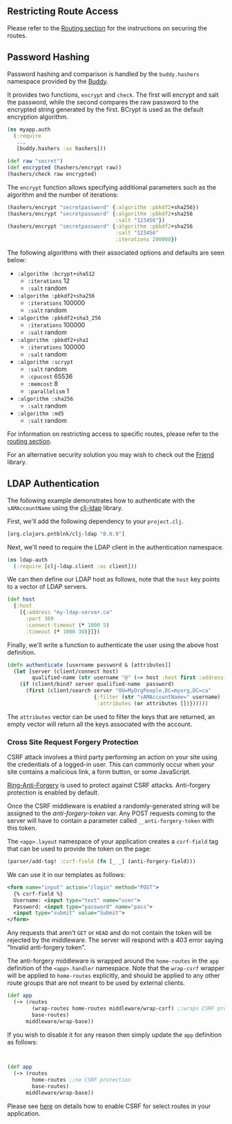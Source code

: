 ## Restricting Route Access

Please refer to the [Routing section](/docs/routes.md#restricting_access) for the instructions on securing the routes.

## Password Hashing

Password hashing and comparison is handled by the `buddy.hashers` namespace provided by the [Buddy](https://github.com/funcool/buddy).

It provides two functions, `encrypt` and `check`. The first will encrypt and salt the password,
while the second compares the raw password to the encrypted string generated by the first. BCrypt
is used as the default encryption algorithm.

```clojure
(ns myapp.auth
  (:require
   ...
   [buddy.hashers :as hashers]))

(def raw "secret")
(def encrypted (hashers/encrypt raw))
(hashers/check raw encrypted)
```

The `encrypt` function allows specifying additional parameters such as the algorithm and the number of iterations:

```clojure
(hashers/encrypt "secretpassword" {:algorithm :pbkdf2+sha256})
(hashers/encrypt "secretpassword" {:algorithm :pbkdf2+sha256
                                   :salt "123456"})
(hashers/encrypt "secretpassword" {:algorithm :pbkdf2+sha256
                                   :salt "123456"
                                   :iterations 200000})
```

The following algorithms with their associated options and defaults are seen below:

* `:algorithm :bcrypt+sha512`
  * `:iterations` 12
  * `:salt` random
* `:algorithm :pbkdf2+sha256`
  * `:iterations` 100000
  * `:salt` random
* `:algorithm :pbkdf2+sha3_256`
  * `:iterations` 100000
  * `:salt` random
* `:algorithm :pbkdf2+sha1`
  * `:iterations` 100000
  * `:salt` random
* `:algorithm :scrypt`
  * `:salt` random
  * `:cpucost` 65536
  * `:memcost` 8
  * `:parallelism` 1
* `:algorithm :sha256`
  * `:salt` random
* `:algorithm :md5`
  * `:salt` random


For information on restricting access to specific routes, please refer to the [routing section](/docs/routes.md#marking_routes_as_restricted).

For an alternative security solution you may wish to check out the [Friend](https://github.com/cemerick/friend) library.

## LDAP Authentication

The following example demonstrates how to authenticate with the `sAMAccountName` using the [clj-ldap](https://github.com/pauldorman/clj-ldap) library.

First, we'll add the following dependency to your `project.clj`.

```clojure
[org.clojars.pntblnk/clj-ldap "0.0.9"]
```

Next, we'll need to require the LDAP client in the authentication namespace.

```clojure
(ns ldap-auth
  (:require [clj-ldap.client :as client]))
```

We can then define our LDAP host as follows, note that the `host` key points to a vector of LDAP servers.

```clojure
(def host
  {:host
    [{:address "my-ldap-server.ca"
      :port 389
      :connect-timeout (* 1000 5)
      :timeout (* 1000 30)}]})
```

Finally, we'll write a function to authenticate the user using the above host definition.

```clojure
(defn authenticate [username password & [attributes]]
  (let [server (client/connect host)
        qualified-name (str username "@" (-> host :host first :address))]
    (if (client/bind? server qualified-name  password)
      (first (client/search server "OU=MyOrgPeople,DC=myorg,DC=ca"
                            {:filter (str "sAMAccountName=" username)
                             :attributes (or attributes [])})))))
```

The `attributes` vector can be used to filter the keys that are returned, an empty vector will return all the keys associated with the account.

### Cross Site Request Forgery Protection

CSRF attack involves a third party performing an action on your site using the credentials of a logged-in user.
This can commonly occur when your site contains a malicious link, a form button, or some JavaScript.

[Ring-Anti-Forgery](https://github.com/ring-clojure/ring-anti-forgery) is used to protect against CSRF attacks. Anti-forgery protection is enabled by default.

Once the CSRF middleware is enabled a randomly-generated string will be assigned to the *anti-forgery-token* var.
Any POST requests coming to the server will have to contain a parameter called `__anti-forgery-token` with
this token.

The `<app>.layout` namespace of your application creates a `csrf-field` tag that can be used to provide the token on the page:

```clojure
(parser/add-tag! :csrf-field (fn [_ _] (anti-forgery-field)))
```

We can use it in our templates as follows:

```xml
<form name="input" action="/login" method="POST">
  {% csrf-field %}
  Username: <input type="text" name="user">
  Password: <input type="password" name="pass">
  <input type="submit" value="Submit">
</form>
```

Any requests that aren't `GET` or `HEAD` and do not contain the token will be rejected by the middleware. The server will
respond with a 403 error saying "Invalid anti-forgery token".

The anti-forgery middleware is wrapped around the `home-routes` in the `app` definition of the `<app>.handler` namespace.
Note that the `wrap-csrf` wrapper will be applied to `home-routes` explicitly, and should be applied to any other route
groups that are not meant to be used by external clients.

```clojure
(def app
  (-> (routes
        (wrap-routes home-routes middleware/wrap-csrf) ;;wraps CSRF protection
        base-routes)
      middleware/wrap-base))
```
If you wish to disable it for any reason then simply update the `app` definition as follows:

```clojure

      
(def app
  (-> (routes
        home-routes ;;no CSRF protection
        base-routes)
      middleware/wrap-base))
```

Please see [here](/docs/services.md#csrf) on details how to enable CSRF for select routes in your application.

